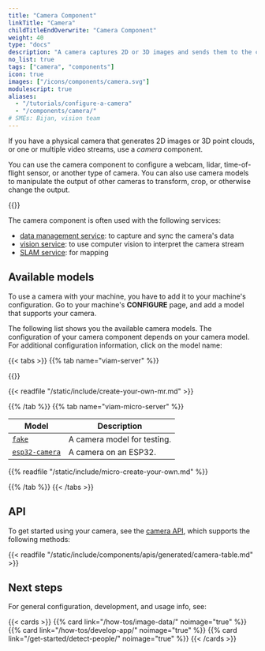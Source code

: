 ```yaml
---
title: "Camera Component"
linkTitle: "Camera"
childTitleEndOverwrite: "Camera Component"
weight: 40
type: "docs"
description: "A camera captures 2D or 3D images and sends them to the computer controlling the machine."
no_list: true
tags: ["camera", "components"]
icon: true
images: ["/icons/components/camera.svg"]
modulescript: true
aliases:
  - "/tutorials/configure-a-camera"
  - "/components/camera/"
# SMEs: Bijan, vision team
---
```


If you have a physical camera that generates 2D images or 3D point clouds, or one or multiple video streams, use a _camera_ component.

You can use the camera component to configure a webcam, lidar, time-of-flight sensor, or another type of camera.
You can also use camera models to manipulate the output of other cameras to transform, crop, or otherwise change the output.

{{<youtube embed_url="https://www.youtube-nocookie.com/embed/iKCMo89oyfw">}}

The camera component is often used with the following services:

- [data management service](/services/data/): to capture and sync the camera's data
- [vision service](/services/vision/): to use computer vision to interpret the camera stream
- [SLAM service](/services/slam/): for mapping

## Available models

To use a camera with your machine, you have to add it to your machine's configuration.
Go to your machine's **CONFIGURE** page, and add a model that supports your camera.

The following list shows you the available camera models.
The configuration of your camera component depends on your camera model.
For additional configuration information, click on the model name:

{{< tabs >}}
{{% tab name="viam-server" %}}

{{<resources api="rdk:component:camera" type="camera" no-intro="true">}}

{{< readfile "/static/include/create-your-own-mr.md" >}}

{{% /tab %}}
{{% tab name="viam-micro-server" %}}

<!-- prettier-ignore -->
| Model | Description |
| ----- | ----------- |
| [`fake`](fake-micro-server/) | A camera model for testing. |
| [`esp32-camera`](esp32-camera/) | A camera on an ESP32. |

{{% readfile "/static/include/micro-create-your-own.md" %}}

{{% /tab %}}
{{< /tabs >}}

## API

To get started using your camera, see the [camera API](/appendix/apis/components/camera/), which supports the following methods:

{{< readfile "/static/include/components/apis/generated/camera-table.md" >}}

## Next steps

For general configuration, development, and usage info, see:

{{< cards >}}
{{% card link="/how-tos/image-data/" noimage="true" %}}
{{% card link="/how-tos/develop-app/" noimage="true" %}}
{{% card link="/get-started/detect-people/" noimage="true" %}}
{{< /cards >}}
